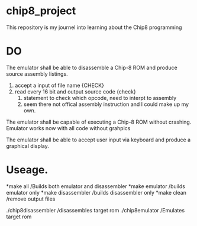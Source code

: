 # chip8_project
This repository is my journel into learning about the Chip8 programming 

# DO 
The emulator shall be able to disassemble a Chip-8 ROM and produce source assembly listings.
1. accept a input of file name {CHECK}
2. read every 16 bit and output source code {check}
	1. statement to check which opcode, need to interpt to assembly
	2. seem there not offical assembly instruction and I could make up my own.

The emulator shall be capable of executing a Chip-8 ROM without crashing.
	Emulator works now with all code without grahpics

The emulator shall be able to accept user input via keyboard and produce a graphical display.

# Useage.

*make all  				/Builds both emulator and disassembler
*make emulator				/builds emulator only
*make disassembler			/builds disassembler only
*make clean				/remove output files

./chip8disassembler	<rom file>	/disassembles target rom
./chip8emulator		<rom file>	/Emulates target rom
